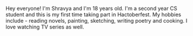 Hey everyone!
I'm Shravya and I'm 18 years old. I'm a second year CS student and this is my first time taking part in Hactoberfest. 
My hobbies include - reading novels, painting, sketching, writing poetry and cooking.
I love watching TV series as well.
